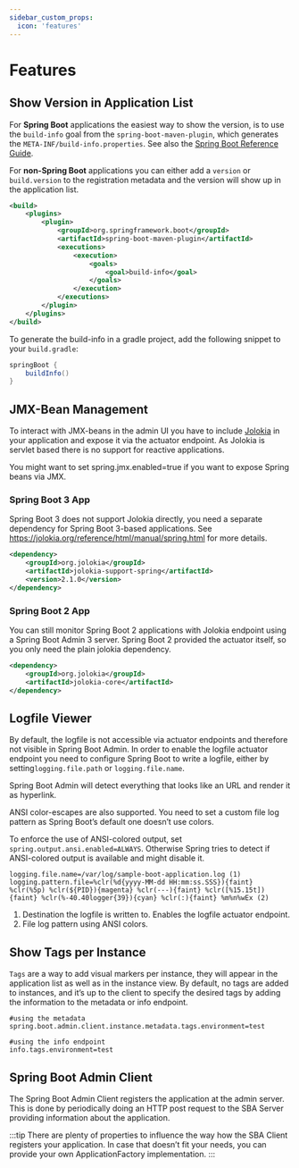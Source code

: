 ```yaml
---
sidebar_custom_props:
  icon: 'features'
---
```


# Features

## Show Version in Application List

For **Spring Boot** applications the easiest way to show the version, is to use the `build-info` goal from the `spring-boot-maven-plugin`, which generates the `META-INF/build-info.properties`. See also the [Spring Boot Reference Guide](http://docs.spring.io/spring-boot/docs/current-SNAPSHOT/reference/htmlsingle/#howto-build-info).

For **non-Spring Boot** applications you can either add a `version` or `build.version` to the registration metadata and the version will show up in the application list.

```xml title="pom.xml"
<build>
    <plugins>
        <plugin>
            <groupId>org.springframework.boot</groupId>
            <artifactId>spring-boot-maven-plugin</artifactId>
            <executions>
                <execution>
                    <goals>
                        <goal>build-info</goal>
                    </goals>
                </execution>
            </executions>
        </plugin>
    </plugins>
</build>
```

To generate the build-info in a gradle project, add the following snippet to your `build.gradle`:

```groovy title="build.gradle"
springBoot {
    buildInfo()
}
```

## JMX-Bean Management

To interact with JMX-beans in the admin UI you have to include [Jolokia](https://jolokia.org/) in your application and
expose it via the actuator endpoint. As Jolokia is servlet based there is no support for reactive applications.

You might want to set spring.jmx.enabled=true if you want to expose Spring beans via JMX.

### Spring Boot 3 App

Spring Boot 3 does not support Jolokia directly, you need a separate dependency for Spring Boot 3-based applications.
See https://jolokia.org/reference/html/manual/spring.html for more details.

```xml title="pom.xml"
<dependency>
    <groupId>org.jolokia</groupId>
    <artifactId>jolokia-support-spring</artifactId>
    <version>2.1.0</version>
</dependency>
```

### Spring Boot 2 App

You can still monitor Spring Boot 2 applications with Jolokia endpoint using a Spring Boot Admin 3 server. Spring Boot 2
provided the actuator itself, so you only need the plain jolokia dependency.

```xml title="pom.xml"
<dependency>
    <groupId>org.jolokia</groupId>
    <artifactId>jolokia-core</artifactId>
</dependency>
```

## Logfile Viewer

By default, the logfile is not accessible via actuator endpoints and therefore not visible in Spring Boot Admin. In order to enable the logfile actuator endpoint you need to configure Spring Boot to write a logfile, either by setting`logging.file.path` or `logging.file.name`.

Spring Boot Admin will detect everything that looks like an URL and render it as hyperlink.

ANSI color-escapes are also supported. You need to set a custom file log pattern as Spring Boot’s default one doesn’t use colors.

To enforce the use of ANSI-colored output, set `spring.output.ansi.enabled=ALWAYS`. Otherwise Spring tries to detect if ANSI-colored output is available and might disable it.

```properties title="application.properties"
logging.file.name=/var/log/sample-boot-application.log (1)
logging.pattern.file=%clr(%d{yyyy-MM-dd HH:mm:ss.SSS}){faint} %clr(%5p) %clr(${PID}){magenta} %clr(---){faint} %clr([%15.15t]){faint} %clr(%-40.40logger{39}){cyan} %clr(:){faint} %m%n%wEx (2)
```

1. Destination the logfile is written to. Enables the logfile actuator endpoint.
2. File log pattern using ANSI colors.

## Show Tags per Instance

`Tags` are a way to add visual markers per instance, they will appear in the application list as well as in the instance view. By default, no tags are added to instances, and it’s up to the client to specify the desired tags by adding the information to the metadata or info endpoint.

```properties title="application.properties"
#using the metadata
spring.boot.admin.client.instance.metadata.tags.environment=test

#using the info endpoint
info.tags.environment=test
```

## Spring Boot Admin Client

The Spring Boot Admin Client registers the application at the admin server. This is done by periodically doing an HTTP post request to the SBA Server providing information about the application.

:::tip
There are plenty of properties to influence the way how the SBA Client registers your application. In case that doesn’t fit your needs, you can provide your own ApplicationFactory implementation.
:::
